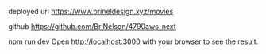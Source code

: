 deployed url
https://www.brineldesign.xyz/movies

github
https://github.com/BriNelson/4790aws-next

npm run dev
Open [http://localhost:3000](http://localhost:3000) with your browser to see the result.


